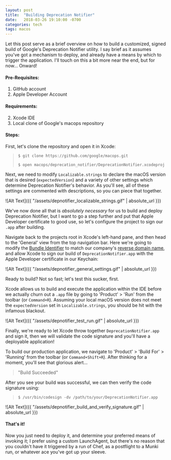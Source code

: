 ```yaml
---
layout: post
title:  "Building Deprecation Notifier"
date:   2018-03-26 19:10:00 -0700
categories: tech
tags: macos
---
```


Let this post serve as a brief overview on how to build a customized, signed build of Google's Deprecation Notifier utility. I say brief as it assumes you've got a mechanism to deploy, and already have a means by which to trigger the application. I'll touch on this a bit more near the end, but for now... Onward!


#### Pre-Requisites:

1. GitHub account
1. Apple Developer Account

#### Requirements:

2. Xcode IDE
2. Local clone of Google's macops repository

#### Steps:

First, let's clone the repository and open it in Xcode:
 >`$ git clone https://github.com/google/macops.git`
 >
 >`$ open macops/deprecation_notifier/DeprecationNotifier.xcodeproj`

Next, we need to modify `Localizable.strings` to declare the macOS version that is desired (`expectedVersion`) and a variety of other settings which determine Deprecation Notifier's behavior. As you'll see, all of these settings are commented with descriptions, so you can piece that together.

![Alt Text]({{ "/assets/depnotifier_localizable_strings.gif" | absolute_url }})

We've now done all that is _absolutely necessary_ for us to build and deploy Deprecation Notifier, but I want to go a step further and put that Apple Developer certificate to good use, so let's configure the project to sign our `.app` after building.

Navigate back to the projects root in Xcode's left-hand pane, and then head to the 'General' view from the top navigation bar. Here we're going to modify the [Bundle Identifier](https://cocoacasts.com/what-are-app-ids-and-bundle-identifiers/) to match our company's [reverse domain name](https://en.wikipedia.org/wiki/Reverse_domain_name_notation), and allow Xcode to sign our build of `DeprecationNotifier.app` with the Apple Developer certificate in our Keychain:

![Alt Text]({{ "/assets/depnotifier_general_settings.gif" | absolute_url }})

Ready to build? Not so fast; let's test this sucker, first.

Xcode allows us to build and execute the application within the IDE before we actually churn out a `.app` file by going to 'Product' > 'Run' from the toolbar (or `Command+R`). Assuming your local macOS version does not meet the `expectedVersion` set in `Localizable.strings`, you should be hit with the infamous blackout.

![Alt Text]({{ "/assets/depnotifier_test_run.gif" | absolute_url }})

Finally, we're ready to let Xcode throw together `DeprecationNotifier.app` and sign it, then we will validate the code signature and you'll have a deployable application!

To build our production application, we navigate to 'Product' > 'Build For' > 'Running' from the toolbar (or `Command+Shift+R`). After thinking for a moment, you'll see that glorious alert...

> "Build Succeeded"

After you see your build was successful, we can then verify the code signature using:

> `$ /usr/bin/codesign -dv /path/to/your/DeprecationNotifier.app`

![Alt Text]({{ "/assets/depnotifier_build_and_verify_signature.gif" | absolute_url }})

#### That's it!

Now you just need to deploy it, and determine your preferred means of invoking it; I prefer using a custom LaunchAgent, but there's no reason that you couldn't have it triggered by a run of Chef, as a postflight to a Munki run, or whatever ace you've got up your sleeve.
